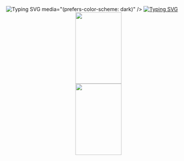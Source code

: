 <!-- 
Text color light: #0D1117
Text color dark: #F0F6F
-->

<!-- ENGLISH  START -->

<picture>
  <source 
    <a href="https://git.io/typing-svg"><img src="https://readme-typing-svg.herokuapp.com?font=Consolas&weight=600&size=35&duration=5000&pause=1000&color=F0F6FC&center=true&vCenter=true&width=1000&lines=Hello!+I'm+Eduardo;Frontend+developer;I+live+in+Jaragu%C3%A1+do+Sul%2C+Brasil" alt="Typing SVG" /></a>
    media="(prefers-color-scheme: dark)"
  />
  <a href="https://git.io/typing-svg"><img src="https://readme-typing-svg.herokuapp.com?font=Consolas&weight=600&size=35&duration=5000&pause=1000&color=0D1117&center=true&vCenter=true&width=1000&lines=Hello!+I'm+Eduardo;Frontend+developer;I+live+in+Jaragu%C3%A1+do+Sul%2C+Brasil" alt="Typing SVG" /></a>
</picture>

<div align="center">
<picture>
  <source 
    srcset="https://github-readme-stats.vercel.app/api?username=b1zz1&show_icons=true&theme=dark"
    media="(prefers-color-scheme: dark)"
    width="49%"
    height="195rem"
  />
  <img
    src="https://github-readme-stats.vercel.app/api?username=b1zz1&show_icons=true&theme=light"
    width="50%"
    height="195rem"
  />
</picture>
<picture>
    <source
        srcset="https://github-readme-stats.vercel.app/api/top-langs/?username=b1zz1&layout=compact&theme=dark"
        media="(prefers-color-scheme: dark)"
        width="50%"
        height="195rem"    
    />
    <img
        src="https://github-readme-stats.vercel.app/api/top-langs/?username=b1zz1&layout=compact"
        width="50%"
        height="195rem"
    />
</picture>
</div>
